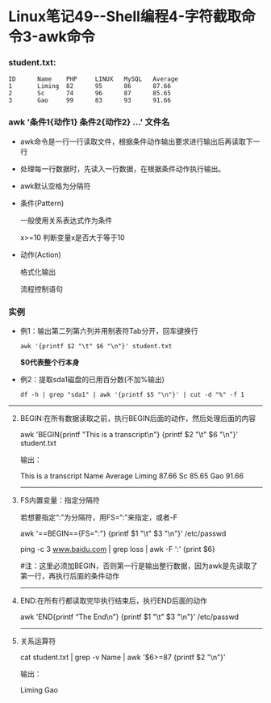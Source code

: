 # Linux笔记49--Shell编程4-字符截取命令3-awk命令

### student.txt:

```
ID      Name    PHP     LINUX   MySQL   Average
1       Liming  82      95      86      87.66
2       Sc      74      96      87      85.65
3       Gao     99      83      93      91.66
```

### awk '条件1{动作1} 条件2{动作2} ...' 文件名

+ awk命令是一行一行读取文件，根据条件动作输出要求进行输出后再读取下一行
+ 处理每一行数据时，先读入一行数据，在根据条件动作执行输出。
+ awk默认空格为分隔符

+ 条件(Pattern)

  一般使用关系表达式作为条件

  x>=10	判断变量x是否大于等于10

+ 动作(Action)

  格式化输出

  流程控制语句

### 实例

+ 例1：输出第二列第六列并用制表符Tab分开，回车键换行

  ```shell
  awk '{printf $2 "\t" $6 "\n"}' student.txt
  ```
  
  **$0代表整个行本身**

+ 例2：提取sda1磁盘的已用百分数(不加%输出)

  ```shell
  df -h | grep "sda1" | awk '{printf $5 "\n"}' | cut -d "%" -f 1   
  ```

---

2. BEGIN:在所有数据读取之前，执行BEGIN后面的动作，然后处理后面的内容

   awk 'BEGIN{printf "This is a transcript\n"} {printf $2 "\t" $6 "\n"}' student.txt

   输出：

   This is a transcript
   Name	Average
   Liming	87.66
   Sc	85.65
   Gao	91.66

   ---

3. FS内置变量：指定分隔符

   若想要指定“:”为分隔符，用FS=“:”来指定，或者-F

   awk '==BEGIN=={FS=":"} {printf $1 "\t" $3 "\n"}' /etc/passwd

   ping -c 3 www.baidu.com | grep loss | awk -F ':' {print $6}

   #注：这里必须加BEGIN，否则第一行是输出整行数据，因为awk是先读取了第一行，再执行后面的条件动作

   ---

4. END:在所有行都读取完毕执行结束后，执行END后面的动作

   awk 'END{printf “The End\n”} {printf $1 "\t" $3 "\n"}' /etc/passwd

   ---

5. 关系运算符

   cat student.txt | grep -v Name | awk '$6>=87 {printf $2 "\n"}'     

   输出：

   Liming
   Gao

